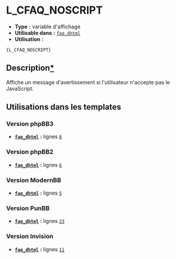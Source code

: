 # L_CFAQ_NOSCRIPT
* __Type__ __:__ variable d'affichage
* __Utilisable dans__ __:__ [`faq_dhtml`](../tpl/faq_dhtml.md#readme)
* __Utilisation__ __:__

```smarty
{L_CFAQ_NOSCRIPT}
```

## Description[*](https://fa-tvars.appspot.com/var/L_CFAQ_NOSCRIPT)
Affiche un message d'avertissement si l'utilisateur n'accepte pas le JavaScript.

## Utilisations dans les templates

### Version phpBB3
* __[`faq_dhtml`](../tpl/faq_dhtml.md#readme)__ __:__ lignes [`8`](../src/prosilver/faq_dhtml.tpl#L8)

### Version phpBB2
* __[`faq_dhtml`](../tpl/faq_dhtml.md#readme)__ __:__ lignes [`6`](../src/subsilver/faq_dhtml.tpl#L6)

### Version ModernBB
* __[`faq_dhtml`](../tpl/faq_dhtml.md#readme)__ __:__ lignes [`5`](../src/modernbb/faq_dhtml.tpl#L5)

### Version PunBB
* __[`faq_dhtml`](../tpl/faq_dhtml.md#readme)__ __:__ lignes [`23`](../src/punbb/faq_dhtml.tpl#L23)

### Version Invision
* __[`faq_dhtml`](../tpl/faq_dhtml.md#readme)__ __:__ lignes [`11`](../src/invision/faq_dhtml.tpl#L11)

